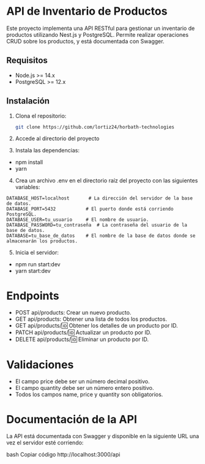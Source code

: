 # API de Inventario de Productos

Este proyecto implementa una API RESTful para gestionar un inventario de productos utilizando Nest.js y PostgreSQL. Permite realizar operaciones CRUD sobre los productos, y está documentada con Swagger.

## Requisitos

- Node.js >= 14.x
- PostgreSQL >= 12.x

## Instalación

1. Clona el repositorio:

   ```bash
   git clone https://github.com/lortiz24/horbath-technologies

2. Accede al directorio del proyecto

3. Instala las dependencias:

- npm install
- yarn

4. Crea un archivo .env en el directorio raíz del proyecto con las siguientes variables:


```
DATABASE_HOST=localhost       # La dirección del servidor de la base de datos.
DATABASE_PORT=5432           # El puerto donde está corriendo PostgreSQL.
DATABASE_USER=tu_usuario     # El nombre de usuario.
DATABASE_PASSWORD=tu_contraseña  # La contraseña del usuario de la base de datos.
DATABASE=tu_base_de_datos    # El nombre de la base de datos donde se almacenarán los productos.
```

5. Inicia el servidor:

- npm run start:dev 
- yarn start:dev



# Endpoints
- POST api/products: Crear un nuevo producto.
- GET api/products: Obtener una lista de todos los productos.
- GET api/products/:id: Obtener los detalles de un producto por ID.
- PATCH api/products/:id: Actualizar un producto por ID.
- DELETE api/products/:id: Eliminar un producto por ID.

# Validaciones
- El campo price debe ser un número decimal positivo.
- El campo quantity debe ser un número entero positivo.
- Todos los campos name, price y quantity son obligatorios.

# Documentación de la API
La API está documentada con Swagger y disponible en la siguiente URL una vez el servidor esté corriendo:

bash
Copiar código
http://localhost:3000/api


